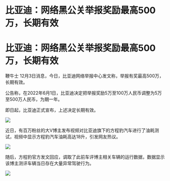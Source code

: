 # 比亚迪：网络黑公关举报奖励最高500万，长期有效

# 比亚迪：网络黑公关举报奖励最高500万，长期有效

鞭牛士 12月3日消息，今日，比亚迪网络举报中心发文称，举报有奖最高500万，长期有效。

公告称，在2022年6月1日，比亚迪决定把举报奖励5万至100万人民币调整为5万至500万人民币，为期一年。

即日起，比亚迪正式宣布，上述决定长期有效。

![](https://inews.gtimg.com/om_bt/OrRkQqlemtpd8El766oxtdNCJo_bmHqEiPx3cp3hNd24wAA/1000)

近日，有百万粉丝的大V博主发布视频对比亚迪旗下的方程豹汽车进行了油耗测试，视频中显示方程豹汽车油耗高达18升，引发网友热议。

![](https://inews.gtimg.com/om_bt/OLFy1C1aroPoNtOeridRJPomalJsZqEVPnPJbAhMAgkn8AA/1000)

随后，方程豹官方发文回应，调取了此前车评博主相关车辆的运行数据，数据显示该博主测评车辆当日存在大量异常驾驶行为。

![](https://inews.gtimg.com/om_bt/Ol9DNR4qs4PvxfEd4sTR4NFgRn6pglSDlcdyQs74OoltwAA/1000)

